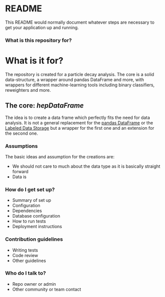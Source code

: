 # README #

This README would normally document whatever steps are necessary to get your application up and running.

### What is this repository for? ###

# What is it for?
 The repository is created for a particle decay analysis. The core is a solid data-structure, a wrapper around pandas DataFrame and more, with wrappers for different machine-learning tools including binary classifiers, reweighters and more.

## The core: _hepDataFrame_
 The idea is to create a data frame which perfectly fits the need for data analysis. It is not a general replacement for the [pandas DataFrame][pandas.DataFrame] or the [Labeled Data Storage][LabeledDataStorage] but a wrapper for the first one and an extension for the second one.
### Assumptions 
The basic ideas and assumption for the creations are:
* We should not care to much about the data type as it is basically straight forward
* Data is 


### How do I get set up? ###

* Summary of set up
* Configuration
* Dependencies
* Database configuration
* How to run tests
* Deployment instructions

### Contribution guidelines ###

* Writing tests
* Code review
* Other guidelines

### Who do I talk to? ###

* Repo owner or admin
* Other community or team contact

[pandas.DataFrame]: http://pandas.pydata.org/pandas-docs/stable/generated/pandas.DataFrame.html
[LabeledDataStorage]: http://yandex.github.io/rep/data.html#module-rep.data.storage